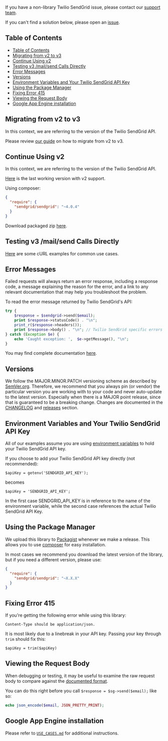 If you have a non-library Twilio SendGrid issue, please contact our [support team](https://support.sendgrid.com).

If you can't find a solution below, please open an [issue](https://github.com/sendgrid/sendgrid-php/issues).


## Table of Contents

- [Table of Contents](#table-of-contents)
- [Migrating from v2 to v3](#migrating-from-v2-to-v3)
- [Continue Using v2](#continue-using-v2)
- [Testing v3 /mail/send Calls Directly](#testing-v3-mailsend-calls-directly)
- [Error Messages](#error-messages)
- [Versions](#versions)
- [Environment Variables and Your Twilio SendGrid API Key](#environment-variables-and-your-twilio-sendgrid-api-key)
- [Using the Package Manager](#using-the-package-manager)
- [Fixing Error 415](#fixing-error-415)
- [Viewing the Request Body](#viewing-the-request-body)
- [Google App Engine installation](#google-app-engine-installation)

<a name="migrating"></a>
## Migrating from v2 to v3

In this context, we are referring to the version of the Twilio SendGrid API.

Please review [our guide](https://sendgrid.com/docs/Classroom/Send/v3_Mail_Send/how_to_migrate_from_v2_to_v3_mail_send.html) on how to migrate from v2 to v3.

<a name="v2"></a>
## Continue Using v2

In this context, we are referring to the version of the Twilio SendGrid API.

[Here](https://github.com/sendgrid/sendgrid-php/releases/tag/v4.0.4) is the last working version with v2 support.

Using composer:

```json
{
  "require": {
    "sendgrid/sendgrid": "~4.0.4"
  }
}
```

Download packaged zip [here](https://sendgrid-open-source.s3.amazonaws.com/sendgrid-php/versions/sendgrid-php-75970eb.zip).

<a name="testing"></a>
## Testing v3 /mail/send Calls Directly

[Here](https://sendgrid.com/docs/Classroom/Send/v3_Mail_Send/curl_examples.html) are some cURL examples for common use cases.

<a name="error"></a>
## Error Messages

Failed requests will always return an error response, including a response code, a message explaining the reason for the error, and a link to any relevant documentation that may help you troubleshoot the problem.

To read the error message returned by Twilio SendGrid's API:

```php
try {
    $response = $sendgrid->send($email);
    print $response->statusCode() . "\n"; 
    print_r($response->headers());
    print $response->body() . "\n"; // Twilio SendGrid specific errors are found here
} catch (Exception $e) {
    echo 'Caught exception: ',  $e->getMessage(), "\n";
}
```

You may find complete documentation [here](https://sendgrid.com/docs/API_Reference/Web_API_v3/Mail/errors.html).

<a name="versions"></a>
## Versions

We follow the MAJOR.MINOR.PATCH versioning scheme as described by [SemVer.org](http://semver.org). Therefore, we recommend that you always pin (or vendor) the particular version you are working with to your code and never auto-update to the latest version. Especially when there is a MAJOR point release, since that is guaranteed to be a breaking change. Changes are documented in the [CHANGELOG](https://github.com/sendgrid/sendgrid-php/blob/master/CHANGELOG.md) and [releases](https://github.com/sendgrid/sendgrid-php/releases) section.

<a name="environment"></a>
## Environment Variables and Your Twilio SendGrid API Key

All of our examples assume you are using [environment variables](https://github.com/sendgrid/sendgrid-php#setup-environment-variables) to hold your Twilio SendGrid API key.

If you choose to add your Twilio SendGrid API key directly (not recommended):

`$apiKey = getenv('SENDGRID_API_KEY');`

becomes

`$apiKey = 'SENDGRID_API_KEY';`

In the first case SENDGRID_API_KEY is in reference to the name of the environment variable, while the second case references the actual Twilio SendGrid API Key.

<a name="package-manager"></a>
## Using the Package Manager

We upload this library to [Packagist](https://packagist.org/packages/sendgrid/sendgrid) whenever we make a release. This allows you to use [composer](https://getcomposer.org) for easy installation.

In most cases we recommend you download the latest version of the library, but if you need a different version, please use:

```json
{
  "require": {
    "sendgrid/sendgrid": "~X.X.X"
  }
}
```

<a name="error-415"></a>
## Fixing Error 415

If you're getting the following error while using this library:

`Content-Type should be application/json.`

It is most likely due to a linebreak in your API key. Passing your key through `trim` should fix this:

`$apiKey = trim($apiKey)`

<a name="request-body"></a>
## Viewing the Request Body

When debugging or testing, it may be useful to examine the raw request body to compare against the [documented format](https://sendgrid.com/docs/API_Reference/api_v3.html).

You can do this right before you call `$response = $sg->send($email);` like so:

```php
echo json_encode($email, JSON_PRETTY_PRINT);
```

<a name="GAE-instructions"></a>
## Google App Engine installation

Please refer to [`USE_CASES.md`](https://github.com/sendgrid/sendgrid-php/blob/master/USE_CASES.md#GAE-instructions) for additional instructions.
